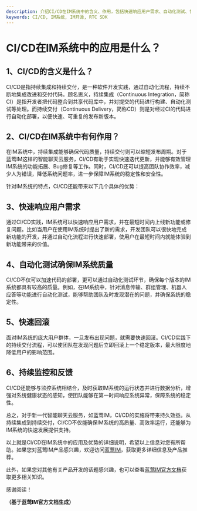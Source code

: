 ```yaml
---
description: 介绍CI/CD在IM系统中的含义、作用，包括快速响应用户需求、自动化测试、快速回滚以及持续监控和反馈。
keywords: CI/CD, IM系统, IM开源, RTC SDK
---
```

# CI/CD在IM系统中的应用是什么？

## 1、CI/CD的含义是什么？

CI/CD是指持续集成和持续交付，是一种软件开发实践，通过自动化流程，持续不断地集成改进和交付代码。顾名思义，持续集成（Continuous Integration，简称CI）是指开发者把代码整合到共享代码库中，并对提交的代码进行构建、自动化测试等处理。而持续交付（Continuous Delivery，简称CD）则是对经过CI的代码进行自动化部署，以便快速、可重复的发布新版本。

## 2、CI/CD在IM系统中有何作用？

在IM系统中，持续集成能够确保代码质量，持续交付则可以缩短发布周期。对于蓝莺IM这样的智能聊天云服务，CI/CD有助于实现快速迭代更新，并能够有效管理IM系统的功能拓展、Bug修复等工作。同时，CI/CD还可以提高团队协作效率，减少人为错误，降低系统问题率，进一步保障IM系统的稳定性和安全性。

针对IM系统的特点，CI/CD还能带来以下几个具体的优势：

## 3、快速响应用户需求

通过CI/CD实践，IM系统可以快速响应用户需求，并在最短时间内上线新功能或修复问题。比如当用户在使用IM系统时提出了新的需求，开发团队可以很快地完成新功能的开发，并通过自动化流程进行快速部署，使用户在最短时间内就能体验到新功能带来的价值。

## 4、自动化测试确保IM系统质量

CI/CD不仅可以加速代码的部署，更可以通过自动化测试环节，确保每个版本的IM系统都具有较高的质量。例如，在IM系统中，针对消息传输、群组管理、机器人应答等功能进行自动化测试，能够帮助团队及时发现潜在的问题，并确保系统的稳定性。

## 5、快速回滚

面对IM系统的庞大用户群体，一旦发布出现问题，就需要快速回滚。CI/CD实践下的持续交付流程，可以使团队在发现问题后立即回滚上一个稳定版本，最大限度地降低用户的影响范围。

## 6、持续监控和反馈

CI/CD还能够与监控系统相结合，及时获取IM系统的运行状态并进行数据分析，增强对系统健康状态的感知，使团队能够在第一时间响应系统异常，保障系统的稳定性。

总之，对于新一代智能聊天云服务，如蓝莺IM，CI/CD的实施将带来持久效益。从持续集成到持续交付，CI/CD不仅能确保IM系统的高质量、高效率运行，还能够为IM系统的快速发展提供支持。

以上就是CI/CD在IM系统中的应用及优势的详细说明，希望以上信息对您有所帮助。如果您对蓝莺IM产品感兴趣，欢迎访问[蓝莺IM](https://www.lanyingim.com)，获取更多详细信息及产品推荐。

此外，如果您对其他有关产品开发的话题感兴趣，也可以查看[蓝莺IM官方文档](https://docs.lanyingim.com)获取更多相关知识。

感谢阅读！

**（基于蓝莺IM官方文档生成）**